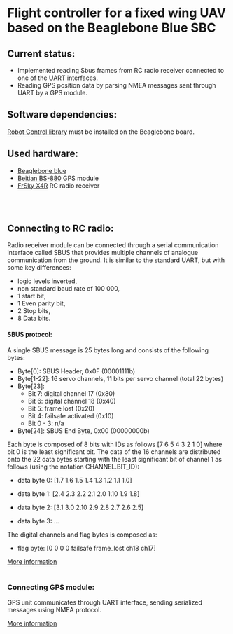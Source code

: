 # Flight controller for a fixed wing UAV based on the Beaglebone Blue SBC

## Current status:
* Implemented reading Sbus frames from RC radio receiver connected to one of the UART 
interfaces.
* Reading GPS position data by parsing NMEA messages sent through UART by a GPS module.


## Software dependencies:
[Robot Control library](http://www.strawsondesign.com/docs/librobotcontrol/group___servo.html#gabcde569afc59522a776c00a3cf38de7f) 
must be installed on the Beaglebone board.

## Used hardware:
* [Beaglebone blue](https://beagleboard.org/p/products/beaglebone-blue)
* [Beitian BS-880](http://www.sz-beitian.com/ProductsDetail?product_id=921) GPS module
* [FrSky X4R](https://www.frsky-rc.com/product/x4r/) RC radio receiver

<br/>
<br/>

## Connecting to RC radio:
Radio receiver module can be connected through a serial communication interface 
called SBUS that provides multiple channels of analogue communication from the ground.
It is similar to the standard UART, but with some key differences:
* logic levels inverted,
* non standard baud rate of 100 000,
* 1 start bit,
* 1 Even parity bit,
* 2 Stop bits,
* 8 Data bits.

#### SBUS protocol:
A single SBUS message is 25 bytes long and consists of the following bytes:
* Byte[0]: SBUS Header, 0x0F (00001111b)
* Byte[1-22]: 16 servo channels, 11 bits per servo channel (total 22 bytes)
* Byte[23]:
  * Bit 7: digital channel 17 (0x80)
  * Bit 6: digital channel 18 (0x40)
  * Bit 5: frame lost (0x20)
  * Bit 4: failsafe activated (0x10)
  * Bit 0 - 3: n/a
* Byte[24]: SBUS End Byte, 0x00 (00000000b)

Each byte is composed of 8 bits with IDs as follows [7 6 5 4 3 2 1 0] where bit 0 is the least significant bit. The data of the 16 channels are distributed onto the 22 data bytes starting with the least significant bit of channel 1 as follows (using the notation CHANNEL.BIT_ID):

* data byte 0: [1.7 1.6 1.5 1.4 1.3 1.2 1.1 1.0]

* data byte 1: [2.4 2.3 2.2 2.1 2.0 1.10 1.9 1.8]

* data byte 2: [3.1 3.0 2.10 2.9 2.8 2.7 2.6 2.5]

* data byte 3: ...

The digital channels and flag bytes is composed as:

- flag byte: [0 0 0 0 failsafe frame_lost ch18 ch17]

[More information](https://github.com/bolderflight/SBUS/)
<br/>
<br/>

### Connecting GPS module:
GPS unit communicates through UART interface, sending serialized messages using
NMEA protocol.

[More information](http://aprs.gids.nl/nmea/)
 
